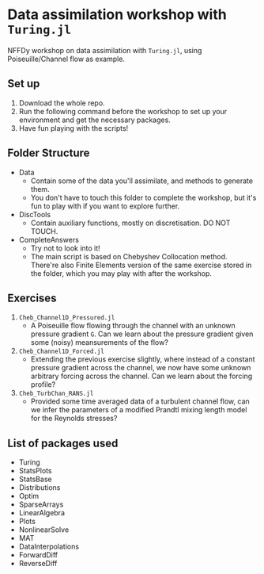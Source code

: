 # Data assimilation workshop with `Turing.jl`
NFFDy workshop on data assimilation with `Turing.jl`, using Poiseuille/Channel flow as example.

## Set up
1. Download the whole repo.
2. Run the following command before the workshop to set up your environment and get the necessary packages.
3. Have fun playing with the scripts!

## Folder Structure
- Data
  - Contain some of the data you'll assimilate, and methods to generate them.
  - You don't have to touch this folder to complete the workshop, but it's fun to play with if you want to explore further.
- DiscTools
  - Contain auxiliary functions, mostly on discretisation. DO NOT TOUCH.
- CompleteAnswers
  - Try not to look into it!
  - The main script is based on Chebyshev Collocation method. There're also Finite Elements version of the same exercise stored in the folder, which you may play with after the workshop.

## Exercises
1. `Cheb_Channel1D_Pressured.jl`
   - A Poiseuille flow flowing through the channel with an unknown pressure gradient `G`. Can we learn about the pressure gradient given some (noisy) meansurements of the flow?
2. `Cheb_Channel1D_Forced.jl`
   - Extending the previous exercise slightly, where instead of a constant pressure gradient across the channel, we now have some unknown arbitrary forcing across the channel. Can we learn about the forcing profile?
3. `Cheb_TurbChan_RANS.jl`
   - Provided some time averaged data of a turbulent channel flow, can we infer the parameters of a modified Prandtl mixing length model for the Reynolds stresses?

## List of packages used
- Turing
- StatsPlots
- StatsBase
- Distributions
- Optim
- SparseArrays
- LinearAlgebra
- Plots
- NonlinearSolve
- MAT
- DataInterpolations
- ForwardDiff
- ReverseDiff